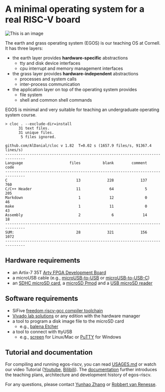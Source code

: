 # A minimal operating system for a real RISC-V board

![This is an image](https://dolobyte.net/print/egos-riscv.jpg)

The earth and grass operating system (EGOS) is our teaching OS at Cornell. It has three layers: 

* the earth layer provides **hardware-specific** abstractions
    * tty and disk device interfaces
    * cpu interrupt and memory management interfaces
* the grass layer provides **hardware-independent** abstractions
    * processes and system calls
    * inter-process communication
* the application layer on top of the operating system provides
    * file system
    * shell and common shell commands

EGOS is minimal and very suitable for teaching an undergraduate operating system course.

```shell
> cloc . --exclude-dir=install
      31 text files.
      31 unique files.                              
       5 files ignored.

github.com/AlDanial/cloc v 1.82  T=0.02 s (1657.9 files/s, 91367.4 lines/s)
-------------------------------------------------------------------------------
Language                     files          blank        comment           code
-------------------------------------------------------------------------------
C                               13            228            137            760
C/C++ Header                    11             64              5            205
Markdown                         1             12              0             46
make                             1             11              0             43
Assembly                         2              6             14             18
-------------------------------------------------------------------------------
SUM:                            28            321            156           1072
-------------------------------------------------------------------------------
```

## Hardware requirements
* an Artix-7 35T [Arty FPGA Development Board](https://digilent.com/shop/arty-a7-artix-7-fpga-development-board/)
* a microUSB cable (e.g., [microUSB-to-USB](https://www.amazon.com/CableCreation-Charging-Shielded-Charger-Compatible/dp/B07CKXQ9NB?ref_=ast_sto_dp&th=1&psc=1) or [microUSB-to-USB-C](https://www.amazon.com/dp/B0744BKDRD?psc=1&ref=ppx_yo2_dt_b_product_details))
* an [SDHC microSD card](https://www.amazon.com/dp/B073K14CVB?ref=ppx_yo2_dt_b_product_details&th=1), a [microSD Pmod](https://digilent.com/reference/pmod/pmodmicrosd/start?redirect=1) and a [USB microSD reader](https://www.amazon.com/dp/B07G5JV2B5?psc=1&ref=ppx_yo2_dt_b_product_details)

## Software requirements
* SiFive [freedom riscv-gcc compiler toolchain](https://github.com/sifive/freedom-tools/releases/tag/v2020.04.0-Toolchain.Only)
* [Vivado lab solutions](https://www.xilinx.com/support/download.html) or any edition with the hardware manager
* a tool to program a disk image file to the microSD card 
    * e.g., [balena Etcher](https://www.balena.io/etcher/)
* a tool to connect with ttyUSB
    * e.g., [screen](https://linux.die.net/man/1/screen) for Linux/Mac or [PuTTY](https://www.putty.org/) for Windows

## Tutorial and documentation

For compiling and running egos-riscv, you can read [USAGES.md](Usages.md) or watch our video Tutorial ([Youtube](), [Bilibili]()). 
The [documentation]() further introduces the teaching plans, architecture and development history of egos-riscv.

For any questions, please contact [Yunhao Zhang](https://dolobyte.net/) or [Robbert van Renesse](https://www.cs.cornell.edu/home/rvr/).
